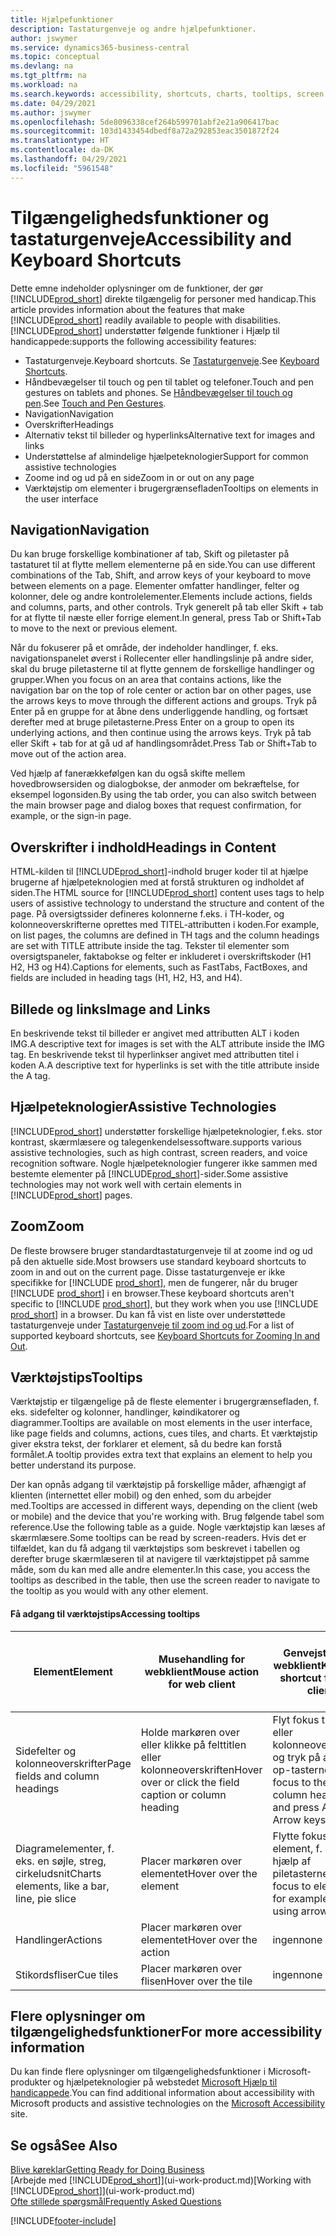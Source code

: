 ```yaml
---
title: Hjælpefunktioner
description: Tastaturgenveje og andre hjælpefunktioner.
author: jswymer
ms.service: dynamics365-business-central
ms.topic: conceptual
ms.devlang: na
ms.tgt_pltfrm: na
ms.workload: na
ms.search.keywords: accessibility, shortcuts, charts, tooltips, screen reader
ms.date: 04/29/2021
ms.author: jswymer
ms.openlocfilehash: 5de8096338cef264b599701abf2e21a906417bac
ms.sourcegitcommit: 103d1433454dbedf8a72a292853eac3501872f24
ms.translationtype: HT
ms.contentlocale: da-DK
ms.lasthandoff: 04/29/2021
ms.locfileid: "5961548"
---
```

# <a name="accessibility-and-keyboard-shortcuts"></a><span data-ttu-id="cab47-103">Tilgængelighedsfunktioner og tastaturgenveje</span><span class="sxs-lookup"><span data-stu-id="cab47-103">Accessibility and Keyboard Shortcuts</span></span>

<span data-ttu-id="cab47-104">Dette emne indeholder oplysninger om de funktioner, der gør [!INCLUDE[prod_short](includes/prod_short.md)] direkte tilgængelig for personer med handicap.</span><span class="sxs-lookup"><span data-stu-id="cab47-104">This article provides information about the features that make [!INCLUDE[prod_short](includes/prod_short.md)] readily available to people with disabilities.</span></span> [!INCLUDE[prod_short](includes/prod_short.md)] <span data-ttu-id="cab47-105">understøtter følgende funktioner i Hjælp til handicappede:</span><span class="sxs-lookup"><span data-stu-id="cab47-105">supports the following accessibility features:</span></span>  

- <span data-ttu-id="cab47-106">Tastaturgenveje.</span><span class="sxs-lookup"><span data-stu-id="cab47-106">Keyboard shortcuts.</span></span> <span data-ttu-id="cab47-107">Se [Tastaturgenveje](keyboard-shortcuts.md).</span><span class="sxs-lookup"><span data-stu-id="cab47-107">See [Keyboard Shortcuts](keyboard-shortcuts.md).</span></span>
- <span data-ttu-id="cab47-108">Håndbevægelser til touch og pen til tablet og telefoner.</span><span class="sxs-lookup"><span data-stu-id="cab47-108">Touch and pen gestures on tablets and phones.</span></span> <span data-ttu-id="cab47-109">Se [Håndbevægelser til touch og pen](touch-gestures.md).</span><span class="sxs-lookup"><span data-stu-id="cab47-109">See [Touch and Pen Gestures](touch-gestures.md).</span></span>
- <span data-ttu-id="cab47-110">Navigation</span><span class="sxs-lookup"><span data-stu-id="cab47-110">Navigation</span></span>  
- <span data-ttu-id="cab47-111">Overskrifter</span><span class="sxs-lookup"><span data-stu-id="cab47-111">Headings</span></span>  
- <span data-ttu-id="cab47-112">Alternativ tekst til billeder og hyperlinks</span><span class="sxs-lookup"><span data-stu-id="cab47-112">Alternative text for images and links</span></span>  
- <span data-ttu-id="cab47-113">Understøttelse af almindelige hjælpeteknologier</span><span class="sxs-lookup"><span data-stu-id="cab47-113">Support for common assistive technologies</span></span> 
- <span data-ttu-id="cab47-114">Zoome ind og ud på en side</span><span class="sxs-lookup"><span data-stu-id="cab47-114">Zoom in or out on any page</span></span>
- <span data-ttu-id="cab47-115">Værktøjstip om elementer i brugergrænsefladen</span><span class="sxs-lookup"><span data-stu-id="cab47-115">Tooltips on elements in the user interface</span></span>

## <a name="navigation"></a><a name="Navigation"></a> <span data-ttu-id="cab47-116">Navigation</span><span class="sxs-lookup"><span data-stu-id="cab47-116">Navigation</span></span>
  
<span data-ttu-id="cab47-117">Du kan bruge forskellige kombinationer af tab, Skift og piletaster på tastaturet til at flytte mellem elementerne på en side.</span><span class="sxs-lookup"><span data-stu-id="cab47-117">You can use different combinations of the Tab, Shift, and arrow keys of your keyboard to move between elements on a page.</span></span> <span data-ttu-id="cab47-118">Elementer omfatter handlinger, felter og kolonner, dele og andre kontrolelementer.</span><span class="sxs-lookup"><span data-stu-id="cab47-118">Elements include actions, fields and columns, parts, and other controls.</span></span> <span data-ttu-id="cab47-119">Tryk generelt på tab eller Skift + tab for at flytte til næste eller forrige element.</span><span class="sxs-lookup"><span data-stu-id="cab47-119">In general, press Tab or Shift+Tab to move to the next or previous element.</span></span>

<span data-ttu-id="cab47-120">Når du fokuserer på et område, der indeholder handlinger, f. eks. navigationspanelet øverst i Rollecenter eller handlingslinje på andre sider, skal du bruge piletasterne til at flytte gennem de forskellige handlinger og grupper.</span><span class="sxs-lookup"><span data-stu-id="cab47-120">When you focus on an area that contains actions, like the navigation bar on the top of role center or action bar on other pages, use the arrows keys to move through the different actions and groups.</span></span> <span data-ttu-id="cab47-121">Tryk på Enter på en gruppe for at åbne dens underliggende handling, og fortsæt derefter med at bruge piletasterne.</span><span class="sxs-lookup"><span data-stu-id="cab47-121">Press Enter on a group to open its underlying actions, and then continue using the arrows keys.</span></span> <span data-ttu-id="cab47-122">Tryk på tab eller Skift + tab for at gå ud af handlingsområdet.</span><span class="sxs-lookup"><span data-stu-id="cab47-122">Press Tab or Shift+Tab to move out of the action area.</span></span>

<span data-ttu-id="cab47-123">Ved hjælp af fanerækkefølgen kan du også skifte mellem hovedbrowsersiden og dialogbokse, der anmoder om bekræftelse, for eksempel logonsiden.</span><span class="sxs-lookup"><span data-stu-id="cab47-123">By using the tab order, you can also switch between the main browser page and dialog boxes that request confirmation, for example, or the sign-in page.</span></span>  

## <a name="headings-in-content"></a><a name="Headings"></a> <span data-ttu-id="cab47-124">Overskrifter i indhold</span><span class="sxs-lookup"><span data-stu-id="cab47-124">Headings in Content</span></span>

<span data-ttu-id="cab47-125">HTML-kilden til [!INCLUDE[prod_short](includes/prod_short.md)]-indhold bruger koder til at hjælpe brugerne af hjælpeteknologien med at forstå strukturen og indholdet af siden.</span><span class="sxs-lookup"><span data-stu-id="cab47-125">The HTML source for [!INCLUDE[prod_short](includes/prod_short.md)] content uses tags to help users of assistive technology to understand the structure and content of the page.</span></span> <span data-ttu-id="cab47-126">På oversigtssider defineres kolonnerne f.eks. i TH-koder, og kolonneoverskrifterne oprettes med TITEL-attributten i koden.</span><span class="sxs-lookup"><span data-stu-id="cab47-126">For example, on list pages, the columns are defined in TH tags and the column headings are set with TITLE attribute inside the tag.</span></span> <span data-ttu-id="cab47-127">Tekster til elementer som oversigtspaneler, faktabokse og felter er inkluderet i overskriftskoder (H1 H2, H3 og H4).</span><span class="sxs-lookup"><span data-stu-id="cab47-127">Captions for elements, such as FastTabs, FactBoxes, and fields are included in heading tags (H1, H2, H3, and H4).</span></span>  

## <a name="image-and-links"></a><a name="Images"></a> <span data-ttu-id="cab47-128">Billede og links</span><span class="sxs-lookup"><span data-stu-id="cab47-128">Image and Links</span></span>

<span data-ttu-id="cab47-129">En beskrivende tekst til billeder er angivet med attributten ALT i koden IMG.</span><span class="sxs-lookup"><span data-stu-id="cab47-129">A descriptive text for images is set with the ALT attribute inside the IMG tag.</span></span> <span data-ttu-id="cab47-130">En beskrivende tekst til hyperlinkser angivet med attributten titel i koden A.</span><span class="sxs-lookup"><span data-stu-id="cab47-130">A descriptive text for hyperlinks is set with the title attribute inside the A tag.</span></span>  

## <a name="assistive-technologies"></a><a name="AssistiveTech"></a> <span data-ttu-id="cab47-131">Hjælpeteknologier</span><span class="sxs-lookup"><span data-stu-id="cab47-131">Assistive Technologies</span></span>

[!INCLUDE[prod_short](includes/prod_short.md)] <span data-ttu-id="cab47-132">understøtter forskellige hjælpeteknologier, f.eks. stor kontrast, skærmlæsere og talegenkendelsessoftware.</span><span class="sxs-lookup"><span data-stu-id="cab47-132">supports various assistive technologies, such as high contrast, screen readers, and voice recognition software.</span></span> <span data-ttu-id="cab47-133">Nogle hjælpeteknologier fungerer ikke sammen med bestemte elementer på [!INCLUDE[prod_short](includes/prod_short.md)]-sider.</span><span class="sxs-lookup"><span data-stu-id="cab47-133">Some assistive technologies may not work well with certain elements in [!INCLUDE[prod_short](includes/prod_short.md)] pages.</span></span>  

## <a name="zoom"></a><a name="zoom"></a> <span data-ttu-id="cab47-134">Zoom</span><span class="sxs-lookup"><span data-stu-id="cab47-134">Zoom</span></span>

<span data-ttu-id="cab47-135">De fleste browsere bruger standardtastaturgenveje til at zoome ind og ud på den aktuelle side.</span><span class="sxs-lookup"><span data-stu-id="cab47-135">Most browsers use standard keyboard shortcuts to zoom in and out on the current page.</span></span> <span data-ttu-id="cab47-136">Disse tastaturgenveje er ikke specifikke for [!INCLUDE [prod_short](includes/prod_short.md)], men de fungerer, når du bruger [!INCLUDE [prod_short](includes/prod_short.md)] i en browser.</span><span class="sxs-lookup"><span data-stu-id="cab47-136">These keyboard shortcuts aren't specific to [!INCLUDE [prod_short](includes/prod_short.md)], but they work when you use [!INCLUDE [prod_short](includes/prod_short.md)] in a browser.</span></span> <span data-ttu-id="cab47-137">Du kan få vist en liste over understøttede tastaturgenveje under [Tastaturgenveje til zoom ind og ud](keyboard-shortcuts.md#zoomshortcuts).</span><span class="sxs-lookup"><span data-stu-id="cab47-137">For a list of supported keyboard shortcuts, see [Keyboard Shortcuts for Zooming In and Out](keyboard-shortcuts.md#zoomshortcuts).</span></span>

## <a name="tooltips"></a><span data-ttu-id="cab47-138">Værktøjstips</span><span class="sxs-lookup"><span data-stu-id="cab47-138">Tooltips</span></span>

<span data-ttu-id="cab47-139">Værktøjstip er tilgængelige på de fleste elementer i brugergrænsefladen, f. eks. sidefelter og kolonner, handlinger, køindikatorer og diagrammer.</span><span class="sxs-lookup"><span data-stu-id="cab47-139">Tooltips are available on most elements in the user interface, like page fields and columns, actions, cues tiles, and charts.</span></span> <span data-ttu-id="cab47-140">Et værktøjstip giver ekstra tekst, der forklarer et element, så du bedre kan forstå formålet.</span><span class="sxs-lookup"><span data-stu-id="cab47-140">A tooltip provides extra text that explains an element to help you better understand its purpose.</span></span> 

<span data-ttu-id="cab47-141">Der kan opnås adgang til værktøjstip på forskellige måder, afhængigt af klienten (internettet eller mobil) og den enhed, som du arbejder med.</span><span class="sxs-lookup"><span data-stu-id="cab47-141">Tooltips are accessed in different ways, depending on the client (web or mobile) and the device that you're working with.</span></span> <span data-ttu-id="cab47-142">Brug følgende tabel som reference.</span><span class="sxs-lookup"><span data-stu-id="cab47-142">Use the following table as a guide.</span></span> <span data-ttu-id="cab47-143">Nogle værktøjstip kan læses af skærmlæsere.</span><span class="sxs-lookup"><span data-stu-id="cab47-143">Some tooltips can be read by screen-readers.</span></span> <span data-ttu-id="cab47-144">Hvis det er tilfældet, kan du få adgang til værktøjstips som beskrevet i tabellen og derefter bruge skærmlæseren til at navigere til værktøjstippet på samme måde, som du kan med alle andre elementer.</span><span class="sxs-lookup"><span data-stu-id="cab47-144">In this case, you access the tooltips as described in the table, then use the screen reader to navigate to the tooltip as you would with any other element.</span></span>

#### <a name="accessing-tooltips"></a><span data-ttu-id="cab47-145">Få adgang til værktøjstips</span><span class="sxs-lookup"><span data-stu-id="cab47-145">Accessing tooltips</span></span>

|<span data-ttu-id="cab47-146">Element</span><span class="sxs-lookup"><span data-stu-id="cab47-146">Element</span></span>|<span data-ttu-id="cab47-147">Musehandling for webklient</span><span class="sxs-lookup"><span data-stu-id="cab47-147">Mouse action for web client</span></span>|<span data-ttu-id="cab47-148">Genvejstast for webklient</span><span class="sxs-lookup"><span data-stu-id="cab47-148">Keyboard shortcut for web client</span></span>|<span data-ttu-id="cab47-149">Berøringsbevægelse på tablet/telefon for mobilapp</span><span class="sxs-lookup"><span data-stu-id="cab47-149">Touch gesture on tablet/phone for mobile app</span></span>|<span data-ttu-id="cab47-150">Skærmlæser-understøttelse</span><span class="sxs-lookup"><span data-stu-id="cab47-150">Screen reader support</span></span>|
|-------|-----------------|------------|--------------------------|---------------------|
|<span data-ttu-id="cab47-151">Sidefelter og kolonneoverskrifter</span><span class="sxs-lookup"><span data-stu-id="cab47-151">Page fields and column headings</span></span>|<span data-ttu-id="cab47-152">Holde markøren over eller klikke på felttitlen eller kolonneoverskriften</span><span class="sxs-lookup"><span data-stu-id="cab47-152">Hover over or click the field caption or column heading</span></span>|<span data-ttu-id="cab47-153">Flyt fokus til felt- eller kolonneoverskriften, og tryk på alt + pil op-tasterne.</span><span class="sxs-lookup"><span data-stu-id="cab47-153">Move focus to the field or column heading, and press Alt+Up Arrow keys</span></span>|<span data-ttu-id="cab47-154">Tryk på felttitlen</span><span class="sxs-lookup"><span data-stu-id="cab47-154">Tap the field caption</span></span> |<span data-ttu-id="cab47-155">ja</span><span class="sxs-lookup"><span data-stu-id="cab47-155">yes</span></span>|
|<span data-ttu-id="cab47-156">Diagramelementer, f. eks. en søjle, streg, cirkeludsnit</span><span class="sxs-lookup"><span data-stu-id="cab47-156">Charts elements, like a bar, line, pie slice</span></span>|<span data-ttu-id="cab47-157">Placer markøren over elementet</span><span class="sxs-lookup"><span data-stu-id="cab47-157">Hover over the element</span></span>|<span data-ttu-id="cab47-158">Flytte fokus til et element, f. eks. ved hjælp af piletasterne</span><span class="sxs-lookup"><span data-stu-id="cab47-158">Move focus to element, for example, by using arrow keys</span></span>|<span data-ttu-id="cab47-159">Tryk og hold elementet nede</span><span class="sxs-lookup"><span data-stu-id="cab47-159">Tap and hold the element</span></span>|<span data-ttu-id="cab47-160">ja</span><span class="sxs-lookup"><span data-stu-id="cab47-160">yes</span></span>|
|<span data-ttu-id="cab47-161">Handlinger</span><span class="sxs-lookup"><span data-stu-id="cab47-161">Actions</span></span>|<span data-ttu-id="cab47-162">Placer markøren over elementet</span><span class="sxs-lookup"><span data-stu-id="cab47-162">Hover over the action</span></span>|<span data-ttu-id="cab47-163">ingen</span><span class="sxs-lookup"><span data-stu-id="cab47-163">none</span></span>|<span data-ttu-id="cab47-164">ingen</span><span class="sxs-lookup"><span data-stu-id="cab47-164">none</span></span> |<span data-ttu-id="cab47-165">nummer</span><span class="sxs-lookup"><span data-stu-id="cab47-165">no</span></span>|
|<span data-ttu-id="cab47-166">Stikordsfliser</span><span class="sxs-lookup"><span data-stu-id="cab47-166">Cue tiles</span></span>|<span data-ttu-id="cab47-167">Placer markøren over flisen</span><span class="sxs-lookup"><span data-stu-id="cab47-167">Hover over the tile</span></span> |<span data-ttu-id="cab47-168">ingen</span><span class="sxs-lookup"><span data-stu-id="cab47-168">none</span></span>|<span data-ttu-id="cab47-169">ingen</span><span class="sxs-lookup"><span data-stu-id="cab47-169">none</span></span>|<span data-ttu-id="cab47-170">nummer</span><span class="sxs-lookup"><span data-stu-id="cab47-170">no</span></span>|


<!--
- With a mouse, hover over the element.
- With keyboard, press the Alt+Up Arrow keys.
- On a tablet or phone, tap and hold on the element. To learn about more gestures, see [Touch and Pen Gestures](touch-gestures.md)

-->

## <a name="for-more-accessibility-information"></a><span data-ttu-id="cab47-171">Flere oplysninger om tilgængelighedsfunktioner</span><span class="sxs-lookup"><span data-stu-id="cab47-171">For more accessibility information</span></span>

<span data-ttu-id="cab47-172">Du kan finde flere oplysninger om tilgængelighedsfunktioner i Microsoft-produkter og hjælpeteknologier på webstedet [Microsoft Hjælp til handicappede](https://go.microsoft.com/fwlink/?LinkId=262160).</span><span class="sxs-lookup"><span data-stu-id="cab47-172">You can find additional information about accessibility with Microsoft products and assistive technologies on the [Microsoft Accessibility](https://go.microsoft.com/fwlink/?LinkId=262160) site.</span></span>

## <a name="see-also"></a><span data-ttu-id="cab47-173">Se også</span><span class="sxs-lookup"><span data-stu-id="cab47-173">See Also</span></span>

[<span data-ttu-id="cab47-174">Blive køreklar</span><span class="sxs-lookup"><span data-stu-id="cab47-174">Getting Ready for Doing Business</span></span>](ui-get-ready-business.md)  
<span data-ttu-id="cab47-175">[Arbejde med [!INCLUDE[prod_short](includes/prod_short.md)]](ui-work-product.md)</span><span class="sxs-lookup"><span data-stu-id="cab47-175">[Working with [!INCLUDE[prod_short](includes/prod_short.md)]](ui-work-product.md)</span></span>  
[<span data-ttu-id="cab47-176">Ofte stillede spørgsmål</span><span class="sxs-lookup"><span data-stu-id="cab47-176">Frequently Asked Questions</span></span>](across-faq.md)  

[!INCLUDE[footer-include](includes/footer-banner.md)]
